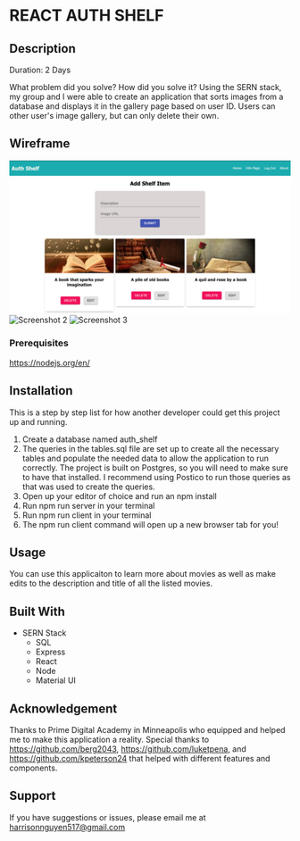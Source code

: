 # REACT AUTH SHELF

## Description

Duration: 2 Days

What problem did you solve? How did you solve it?
Using the SERN stack, my group and I were able to create an application that sorts images from a database and displays it in the gallery page based on user ID. Users can other user's image gallery, but can only delete their own.

<!-- To see the fully functional site, please visit: DEPLOYED VERSION OF APP -->

## Wireframe

![Screenshot 1](wireframes/image1.png)
![Screenshot 2](wireframes/image2.png)
![Screenshot 3](wireframes/image3.png)

### Prerequisites

https://nodejs.org/en/

## Installation
This is a step by step list for how another developer could get this project up and running.

1. Create a database named auth_shelf
2. The queries in the tables.sql file are set up to create all the necessary tables and populate the needed data to allow the application to run correctly. The project is built on Postgres, so you will need to make sure to have that installed. I recommend using Postico to run those queries as that was used to create the queries.
3. Open up your editor of choice and run an npm install
4. Run npm run server in your terminal
5. Run npm run client in your terminal
6. The npm run client command will open up a new browser tab for you!

## Usage
You can use this applicaiton to learn more about movies as well as make edits to the description and title of all the listed movies. 

## Built With
* SERN Stack
    * SQL
    * Express
    * React
    * Node
    * Material UI

## Acknowledgement
Thanks to Prime Digital Academy in Minneapolis who equipped and helped me to make this application a reality. Special thanks to https://github.com/berg2043, https://github.com/luketpena, and https://github.com/kpeterson24 that helped with different features and components.

## Support
If you have suggestions or issues, please email me at harrisonnguyen517@gmail.com
